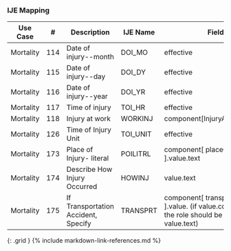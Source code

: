 ### IJE Mapping

| **Use Case** |  **#**   |  **Description**  | **IJE Name**  |  **Field**  |  **Type**  | **Value Set/Comments**  |
| :---------: | --------------- | ------------ | ------------- | ---------- | ---------- | -------------- |
| Mortality | 114 | Date of injury--month | DOI_MO | effective |dateTime |See [PartialDatesAndTimes] |
| Mortality | 115 | Date of injury--day | DOI_DY | effective |dateTime |See [PartialDatesAndTimes] |
| Mortality | 116 | Date of injury--year | DOI_YR | effective |dateTime |See [PartialDatesAndTimes] |
| Mortality | 117 | Time of injury | TOI_HR | effective |dateTime |See [PartialDatesAndTimes] |
| Mortality | 118 | Injury at work | WORKINJ | component[InjuryAtWork].value |codeable |[ValueSetYesNoUnknownNotApplicableVitalRecords] |
| Mortality | 126 | Time of Injury Unit | TOI_UNIT | effective |implicit | |
| Mortality | 173 | Place of Injury- literal | POILITRL | component[ placeOfInjury ].value.text |string |- |
| Mortality | 174 | Describe How Injury Occurred | HOWINJ | value.text |string |- |
| Mortality | 175 | If Transportation Accident, Specify | TRANSPRT | component[ transportationRole ].value.  (if value.code = OTH) the role should be specified in value.text) |codeable |[TransportationIncidentRoleVS] |
{: .grid }
{% include markdown-link-references.md %}
